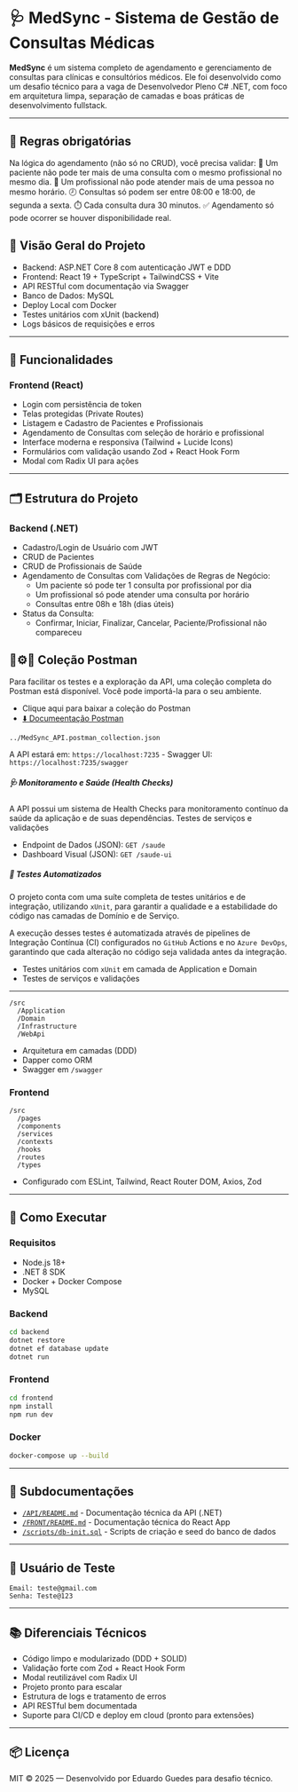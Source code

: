 # 🩺 MedSync - Sistema de Gestão de Consultas Médicas

**MedSync** é um sistema completo de agendamento e gerenciamento de consultas para clínicas e consultórios médicos. Ele foi desenvolvido como um desafio técnico para a vaga de Desenvolvedor Pleno C# .NET, com foco em arquitetura limpa, separação de camadas e boas práticas de desenvolvimento fullstack.

---

## 📘 Regras obrigatórias

Na lógica do agendamento (não só no CRUD), você precisa validar:
🔄 Um paciente não pode ter mais de uma consulta com o mesmo profissional no mesmo dia.
🚫 Um profissional não pode atender mais de uma pessoa no mesmo horário.
🕗 Consultas só podem ser entre 08:00 e 18:00, de segunda a sexta.
⏱️ Cada consulta dura 30 minutos.
✅ Agendamento só pode ocorrer se houver disponibilidade real.


## 📌 Visão Geral do Projeto

- Backend: ASP.NET Core 8 com autenticação JWT e DDD
- Frontend: React 19 + TypeScript + TailwindCSS + Vite
- API RESTful com documentação via Swagger
- Banco de Dados: MySQL
- Deploy Local com Docker
- Testes unitários com xUnit (backend)
- Logs básicos de requisições e erros

---

## 🧱 Funcionalidades


### Frontend (React)

- Login com persistência de token
- Telas protegidas (Private Routes)
- Listagem e Cadastro de Pacientes e Profissionais
- Agendamento de Consultas com seleção de horário e profissional
- Interface moderna e responsiva (Tailwind + Lucide Icons)
- Formulários com validação usando Zod + React Hook Form
- Modal com Radix UI para ações

---

## 🗂 Estrutura do Projeto
### Backend (.NET)

- Cadastro/Login de Usuário com JWT
- CRUD de Pacientes
- CRUD de Profissionais de Saúde
- Agendamento de Consultas com Validações de Regras de Negócio:
  - Um paciente só pode ter 1 consulta por profissional por dia
  - Um profissional só pode atender uma consulta por horário
  - Consultas entre 08h e 18h (dias úteis)
- Status da Consulta:
  - Confirmar, Iniciar, Finalizar, Cancelar, Paciente/Profissional não compareceu

## 🚀⚙🚀 Coleção Postman
Para facilitar os testes e a exploração da API, uma coleção completa do Postman está disponível. Você pode importá-la para o seu ambiente.

- Clique aqui para baixar a coleção do Postman 
- [⬇️ Documeentação Postman](API/doc/MedSync_API.postman_collection.json)

`../MedSync_API.postman_collection.json`

 A API estará em: `https://localhost:7235`
			- Swagger UI: `https://localhost:7235/swagger`



##### 🩺 Monitoramento e Saúde (Health Checks)

A API possui um sistema de Health Checks para monitoramento contínuo da saúde da aplicação e de suas dependências.
Testes de serviços e validações

- Endpoint de Dados (JSON): `GET /saude`
- Dashboard Visual (JSON): `GET /saude-ui`


##### 🧪 Testes Automatizados

O projeto conta com uma suíte completa de testes unitários e de integração, utilizando `xUnit`, para garantir a qualidade e a estabilidade do código nas camadas de Domínio e de Serviço.

A execução desses testes é automatizada através de pipelines de Integração Contínua (CI) configurados no `GitHub` Actions e no `Azure DevOps`, garantindo que cada alteração no código seja validada antes da integração.

- Testes unitários com `xUnit` em camada de Application e Domain
- Testes de serviços e validações

---
```
/src
  /Application
  /Domain
  /Infrastructure
  /WebApi
```
- Arquitetura em camadas (DDD)
- Dapper como ORM
- Swagger em `/swagger`

### Frontend

```
/src
  /pages
  /components
  /services
  /contexts
  /hooks
  /routes
  /types
```
- Configurado com ESLint, Tailwind, React Router DOM, Axios, Zod

---

## 🚀 Como Executar

### Requisitos

- Node.js 18+
- .NET 8 SDK
- Docker + Docker Compose
- MySQL

### Backend

```bash
cd backend
dotnet restore
dotnet ef database update
dotnet run
```

### Frontend

```bash
cd frontend
npm install
npm run dev
```

### Docker

```bash
docker-compose up --build
```

---

## 📄 Subdocumentações

- [`/API/README.md`](API/README.md) - Documentação técnica da API (.NET)
- [`/FRONT/README.md`](FRONT/README.md) - Documentação técnica do React App
- [`/scripts/db-init.sql`](API/src/CludeMedSync.Data/Scripts/01_create_database_and_Tables.sql) - Scripts de criação e seed do banco de dados

---

## 👤 Usuário de Teste

```
Email: teste@gmail.com
Senha: Teste@123
```

---

## 📚 Diferenciais Técnicos

- Código limpo e modularizado (DDD + SOLID)
- Validação forte com Zod + React Hook Form
- Modal reutilizável com Radix UI
- Projeto pronto para escalar
- Estrutura de logs e tratamento de erros
- API RESTful bem documentada
- Suporte para CI/CD e deploy em cloud (pronto para extensões)

---

## 📦 Licença

MIT © 2025 — Desenvolvido por Eduardo Guedes para desafio técnico.

